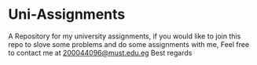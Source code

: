 # Uni-Assignments
A Repository for my university assignments, if you would like to join this repo to slove some problems and do some assignments with me, 
Feel free to contact me at 200044096@must.edu.eg
Best regards
